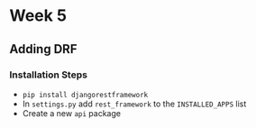 # Week 5

## Adding DRF

### Installation Steps
- `pip install djangorestframework`
- In `settings.py` add `rest_framework` to the `INSTALLED_APPS` list
- Create a new `api` package